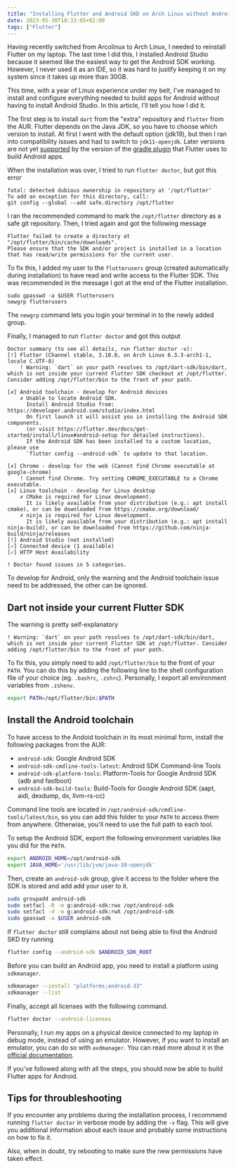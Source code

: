 ```yaml
---
title: "Installing Flutter and Android SKD on Arch Linux without Android Studio"
date: 2023-05-30T18:33:05+02:00
tags: ["Flutter"]
---
```


Having recently switched from Arcolinux to Arch Linux, I needed to reinstall Flutter on my laptop. The last time I did this, I installed Android Studio because it seemed like the easiest way to get the Android SDK working. However, I never used it as an IDE, so it was hard to justify keeping it on my system since it takes up more than 30GB.

This time, with a year of Linux experience under my belt, I've managed to install and configure everything needed to build apps for Android without having to install Android Studio. In this article, I'll tell you how I did it.

The first step is to install `dart` from the "extra" repository and `flutter` from the AUR. Flutter depends on the Java JDK, so you have to choose which version to install. At first I went with the default option (jdk19), but then I ran into compatibility issues and had to switch to `jdk11-openjdk`. Later versions are not yet [supported](https://docs.gradle.org/current/userguide/compatibility.html#kotlin) by the version of the [gradle plugin](https://mvnrepository.com/artifact/com.android.tools.build/gradle?repo=google) that Flutter uses to build Android apps.

When the installation was over, I tried to run `flutter doctor`, but got this error

```
fatal: detected dubious ownership in repository at '/opt/flutter'
To add an exception for this directory, call:
git config --global --add safe.directory /opt/flutter
```

I ran the recommended command to mark the `/opt/flutter` directory as a safe git repository. Then, I tried again and got the following message

```
Flutter failed to create a directory at "/opt/flutter/bin/cache/downloads".
Please ensure that the SDK and/or project is installed in a location that has read/write permissions for the current user.
```

To fix this, I added my user to the `flutterusers` group (created automatically during installation) to have read and write access to the Flutter SDK. This was recommended in the message I got at the end of the Flutter installation.

```
sudo gpasswd -a $USER flutterusers
newgrp flutterusers
```

The `newgrp` command lets you login your terminal in to the newly added group.

Finally, I managed to run `flutter doctor` and got this output

```
Doctor summary (to see all details, run flutter doctor -v):
[!] Flutter (Channel stable, 3.10.0, on Arch Linux 6.3.3-arch1-1, locale C.UTF-8)
	! Warning: `dart` on your path resolves to /opt/dart-sdk/bin/dart, which is not inside your current Flutter SDK checkout at /opt/flutter. Consider adding /opt/flutter/bin to the front of your path.

[✗] Android toolchain - develop for Android devices
    ✗ Unable to locate Android SDK.
      Install Android Studio from: https://developer.android.com/studio/index.html
      On first launch it will assist you in installing the Android SDK components.
      (or visit https://flutter.dev/docs/get-started/install/linux#android-setup for detailed instructions).
      If the Android SDK has been installed to a custom location, please use
      `flutter config --android-sdk` to update to that location.

[✗] Chrome - develop for the web (Cannot find Chrome executable at google-chrome)
    ! Cannot find Chrome. Try setting CHROME_EXECUTABLE to a Chrome executable.
[✗] Linux toolchain - develop for Linux desktop
    ✗ CMake is required for Linux development.
      It is likely available from your distribution (e.g.: apt install cmake), or can be downloaded from https://cmake.org/download/
    ✗ ninja is required for Linux development.
      It is likely available from your distribution (e.g.: apt install ninja-build), or can be downloaded from https://github.com/ninja-build/ninja/releases
[!] Android Studio (not installed)
[✓] Connected device (1 available)
[✓] HTTP Host Availability

! Doctor found issues in 5 categories.
```

To develop for Android, only the warning and the Android toolchain issue need to be addressed, the other can be ignored.

## Dart not inside your current Flutter SDK

The warning is pretty self-explanatory

```
! Warning: `dart` on your path resolves to /opt/dart-sdk/bin/dart, which is not inside your current Flutter SDK at /opt/flutter. Consider adding /opt/flutter/bin to the front of your path.
```

To fix this, you simply need to add `/opt/flutter/bin` to the front of your `PATH`. You can do this by adding the following line to the shell configuration file of your choice (eg. `.bashrc`, `.zshrc`). Personally, I export all environment variables from `.zshenv`.

```bash
export PATH=/opt/flutter/bin:$PATH
```

## Install the Android toolchain

To have access to the Andoid toolchain in its most minimal form, install the following packages from the AUR:
- `android-sdk`: Google Android SDK
- `android-sdk-cmdline-tools-latest`: Android SDK Command-line Tools
- `android-sdk-platform-tools`: Platform-Tools for Google Android SDK (adb and fastboot)
- `android-sdk-build-tools`: Build-Tools for Google Android SDK (aapt, aidl, dexdump, dx, llvm-rs-cc)

Command line tools are located in `/opt/android-sdk/cmdline-tools/latest/bin`, so you can add this folder to your `PATH` to access them from anywhere. Otherwise, you'll need to use the full path to each tool.

To setup the Android SDK, export the following environment variables like you did for the `PATH`.

```bash
export ANDROID_HOME=/opt/android-sdk
export JAVA_HOME='/usr/lib/jvm/java-10-openjdk'
```

Then, create an `android-sdk` group, give it access to the folder where the SDK is stored and add add your user to it.

```bash
sudo groupadd android-sdk
sudo setfacl -R -m g:android-sdk:rwx /opt/android-sdk
sudo setfacl -d -m g:android-sdk:rwX /opt/android-sdk
sudo gpasswd -a $USER android-sdk
```

If `flutter doctor` still complains about not being able to find the Android SKD try running

```bash
flutter config --android-sdk $ANDROID_SDK_ROOT
```

Before you can build an Android app, you need to install a platform using `sdkmanager`.

```bash
sdkmanager --install "platforms;android-33"
sdkmanager --list
```

Finally, accept all licenses with the following command.

```bash
flutter doctor --android-licenses
```

Personally, I run my apps on a physical device connected to my laptop in debug mode, instead of using an emulator. However, if you want to install an emulator, you can do so with `avdmanager`. You can read more about it in the [official documentation](https://developer.android.com/tools/avdmanager).

If you've followed along with all the steps, you should now be able to build Flutter apps for Android.

## Tips for throubleshooting

If you encounter any problems during the installation process, I recommend running `flutter doctor` in verbose mode by adding the `-v` flag. This will give you additional information about each issue and probably some instructions on how to fix it.

Also, when in doubt, try rebooting to make sure the new permissions have taken effect.

